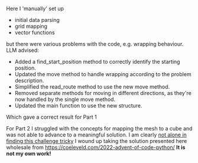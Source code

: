 Here I 'manually' set up 

- initial data parsing
- grid mapping
- vector functions

but there were various problems with the code, e.g. wrapping behaviour. LLM advised:

- Added a find_start_position method to correctly identify the starting position.
- Updated the move method to handle wrapping according to the problem description.
- Simplified the read_route method to use the new move method.
- Removed separate methods for moving in different directions, as they're now handled by the single move method.
- Updated the main function to use the new structure.

Which gave a correct result for Part 1

For Part 2 I struggled with the concepts for mapping the mesh to a cube and was not able to  advance to a meaningful solution. I am clearly [not alone in finding this challenge tricky](https://www.reddit.com/r/adventofcode/comments/zsct8w/2022_day_22_solutions/) I wound up taking the solution presented here wholesale from https://coeleveld.com/2022-advent-of-code-python/ **It is not my own work!**
